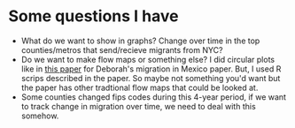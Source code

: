 # Some questions I have

* What do we want to show in graphs? Change over time in the top counties/metros that send/recieve migrants from NYC?
* Do we want to make flow maps or something else? 
  I did circular plots like in [this paper](http://www.global-migration.info/VID%20WP%20Visualising%20Migration%20Flow%20Data%20with%20Circular%20Plots.pdf) for Deborah's migration in Mexico paper. 
  But, I used R scrips described in the paper. So maybe not something you'd want but the paper has other tradtional flow
  maps that could be looked at.
* Some counties changed fips codes during this 4-year period, 
  if we want to track change in migration over time, we need to deal with this somehow.
